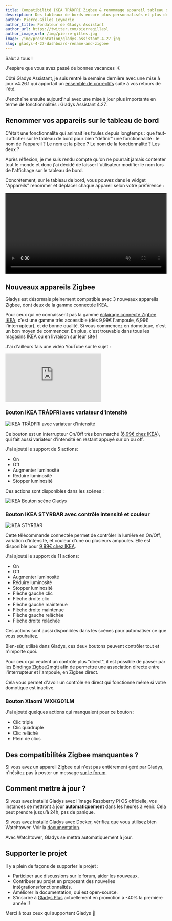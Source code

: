 ```yaml
---
title: Compatibilité IKEA TRÅDFRI Zigbee & renommage appareil tableau de bord
description: Des tableaux de bords encore plus personnalisés et plus de compatibilités Zigbee dans Gladys Assistant 4.27
author: Pierre-Gilles Leymarie
author_title: Fondateur de Gladys Assistant
author_url: https://twitter.com/pierregillesl
author_image_url: /img/pierre-gilles.jpg
image: /img/presentation/gladys-assistant-4-27.jpg
slug: gladys-4-27-dashboard-rename-and-zigbee
---
```


Salut à tous !

J'espère que vous avez passé de bonnes vacances ☀️

Côté Gladys Assistant, je suis rentré la semaine dernière avec une mise à jour v4.26.1 qui apportait un [ensemble de correctifs](https://community.gladysassistant.com/t/gladys-assistant-v4-26-1-mosquitto-fixe-a-la-v2-0-15-google-home-amelioration-courbes/8297) suite à vos retours de l'été.

J'enchaîne ensuite aujourd'hui avec une mise à jour plus importante en terme de fonctionnalités : Gladys Assistant 4.27.

## Renommer vos appareils sur le tableau de bord

<!--truncate-->

C'était une fonctionnalité qui animait les foules depuis longtemps : que faut-il afficher sur le tableau de bord pour bien "définir" une fonctionnalité : le nom de l'appareil ? Le nom et la pièce ? Le nom de la fonctionnalité ? Les deux ?

Après réflexion, je me suis rendu compte qu'on ne pourrait jamais contenter tout le monde et donc j'ai décidé de laisser l'utilisateur modifier le nom lors de l'affichage sur le tableau de bord.

Concrètement, sur le tableau de bord, vous pouvez dans le widget "Appareils" renommer et déplacer chaque appareil selon votre préférence :

<div class="videoContainer">
<video  width="100%" controls autoplay loop muted>
<source src="https://gladysassistant-assets.b-cdn.net/gladys-4-27/gladys-rename-devices-fr.mp4" type="video/mp4" />
  Your browser does not support the video tag.
</video>
</div>

## Nouveaux appareils Zigbee

Gladys est désormais pleinement compatible avec 3 nouveaux appareils Zigbee, dont deux de la gamme connectée IKEA.

Pour ceux qui ne connaissent pas la gamme [éclairage connecté Zigbee IKEA](https://www.ikea.com/fr/fr/cat/eclairage-connecte-36812/), c'est une gamme très accessible (dès 9,99€ l'ampoule, 6,99€ l'interrupteur), et de bonne qualité. Si vous commencez en domotique, c'est un bon moyen de commencer. En plus, c'est trouvable dans tous les magasins IKEA ou en livraison sur leur site !

J'ai d'ailleurs fais une vidéo YouTube sur le sujet :

<div class="youtubeVideoContainerInBlog">
    <iframe src="https://www.youtube.com/embed/gNlZ2bId8Z0?si=zbfeILVdXuU7AG8x" title="YouTube video player" frameborder="0" allow="accelerometer; autoplay; clipboard-write; encrypted-media; gyroscope; picture-in-picture; web-share" allowfullscreen></iframe>
</div>

### Bouton IKEA TRÅDFRI avec variateur d'intensité

![IKEA TRÅDFRI avec variateur d'intensité](../../../static/img/articles/fr/gladys-4-27/ikea-tradfri-button.jpg)

Ce bouton est un interrupteur On/Off très bon marché ([6,99€ chez IKEA](https://www.ikea.com/fr/fr/p/tradfri-variateur-dintensite-sans-fil-connecte-blanc-70408595/)), qui fait aussi variateur d'intensité en restant appuyé sur on ou off.

J'ai ajouté le support de 5 actions:

- On
- Off
- Augmenter luminosité
- Réduire luminosité
- Stopper luminosité

Ces actions sont disponibles dans les scènes :

![IKEA Bouton scène Gladys](../../../static/img/articles/fr/gladys-4-27/scene-ikea-bouton.jpg)

### Bouton IKEA STYRBAR avec contrôle intensité et couleur

![IKEA STYRBAR](../../../static/img/articles/fr/gladys-4-27/ikea-styrbar-button.jpg)

Cette télécommande connectée permet de contrôler la lumière en On/Off, variation d'intensité, et couleur d'une ou plusieurs ampoules. Elle est disponible pour [9,99€ chez IKEA](https://www.ikea.com/fr/fr/p/styrbar-telecommande-connecte-blanc-30488363/).

J'ai ajouté le support de 11 actions:

- On
- Off
- Augmenter luminosité
- Réduire luminosité
- Stopper luminosité
- Flèche gauche clic
- Flèche droite clic
- Flèche gauche maintenue
- Flèche droite maintenue
- Flèche gauche relâchée
- Flèche droite relâchée

Ces actions sont aussi disponibles dans les scènes pour automatiser ce que vous souhaitez.

Bien-sûr, utilisé dans Gladys, ces deux boutons peuvent contrôler tout et n'importe quoi.

Pour ceux qui veulent un contrôle plus "direct", il est possible de passer par les [Bindings Zigbee2mqtt](https://www.zigbee2mqtt.io/guide/usage/binding.html) afin de permettre une association directe entre l'interrupteur et l'ampoule, en Zigbee direct.

Cela vous permet d'avoir un contrôle en direct qui fonctionne même si votre domotique est inactive.

### Bouton Xiaomi WXKG01LM

J'ai ajouté quelques actions qui manquaient pour ce bouton :

- Clic triple
- Clic quadruple
- Clic relâché
- Plein de clics

## Des compatibilités Zigbee manquantes ?

Si vous avez un appareil Zigbee qui n'est pas entièrement géré par Gladys, n'hésitez pas à poster un message [sur le forum](https://community.gladysassistant.com/).

## Comment mettre à jour ?

Si vous avez installé Gladys avec l’image Raspberry Pi OS officielle, vos instances se mettront à jour **automatiquement** dans les heures à venir. Cela peut prendre jusqu’à 24h, pas de panique.

Si vous avez installé Gladys avec Docker, vérifiez que vous utilisez bien Watchtower. Voir la [documentation](/fr/docs/installation/docker#mise-à-jour-automatique-avec-watchtower).

Avec Watchtower, Gladys se mettra automatiquement à jour.

## Supporter le projet

Il y a plein de façons de supporter le projet :

- Participer aux discussions sur le forum, aider les nouveaux.
- Contribuer au projet en proposant des nouvelles intégrations/fonctionnalités.
- Améliorer la documentation, qui est open-source.
- S'inscrire à [Gladys Plus](/fr/plus) actuellement en promotion à -40% la première année !!

Merci à tous ceux qui supportent Gladys 🙏
